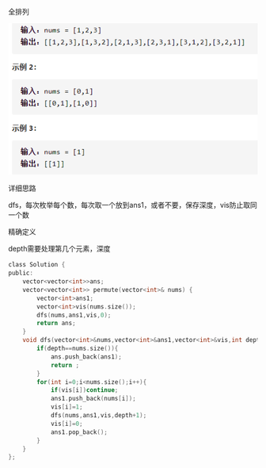 全排列

![img](image/1627455084758.png)

详细思路

dfs，每次枚举每个数，每次取一个放到ans1，或者不要，保存深度，vis防止取同一个数

精确定义

depth需要处理第几个元素，深度

```c
class Solution {
public:
    vector<vector<int>>ans;
    vector<vector<int>> permute(vector<int>& nums) {
        vector<int>ans1;
        vector<int>vis(nums.size());
        dfs(nums,ans1,vis,0);
        return ans;
    }
    void dfs(vector<int>&nums,vector<int>&ans1,vector<int>&vis,int depth){
        if(depth==nums.size()){
            ans.push_back(ans1);
            return ;
        }
        for(int i=0;i<nums.size();i++){
            if(vis[i])continue;
            ans1.push_back(nums[i]);
            vis[i]=1;
            dfs(nums,ans1,vis,depth+1);
            vis[i]=0;
            ans1.pop_back();
        }
    }
};
```


